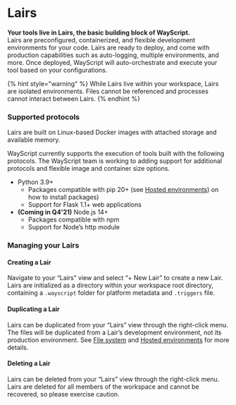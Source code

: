 # Lairs

**Your tools live in Lairs, the basic building block of WayScript.**\
Lairs are preconfigured, containerized, and flexible development environments for your code. Lairs are ready to deploy, and come with production capabilities such as auto-logging, multiple environments, and more. Once deployed, WayScript will auto-orchestrate and execute your tool based on your configurations.

{% hint style="warning" %}
While Lairs live within your workspace, Lairs are isolated environments. Files cannot be referenced and processes cannot interact between Lairs.
{% endhint %}

### Supported protocols

Lairs are built on Linux-based Docker images with attached storage and available memory.

WayScript currently supports the execution of tools built with the following protocols. The WayScript team is working to adding support for additional protocols and flexible image and container size options.

* Python 3.9+
  * Packages compatible with pip 20+ (see [Hosted environments](../managing-tools/environments.md)) on how to install packages)
  * Support for Flask 1.1+ web applications
* **(Coming in Q4'21)** Node.js 14+
  * Packages compatible with npm
  * Support for Node’s http module

### Managing your Lairs

#### **Creating a Lair**

Navigate to your “Lairs” view and select “+ New Lair” to create a new Lair. Lairs are initialized as a directory within your workspace root directory, containing a `.wayscript` folder for platform metadata and `.triggers` file.

#### **Duplicating a Lair**

Lairs can be duplicated from your “Lairs” view through the right-click menu. The files will be duplicated from a Lair’s development environment, not its production environment. See [File system](file-system.md) and [Hosted environments](../managing-tools/environments.md) for more details.

#### **Deleting a Lair**

Lairs can be deleted from your “Lairs” view through the right-click menu. Lairs are deleted for all members of the workspace and cannot be recovered, so please exercise caution.
